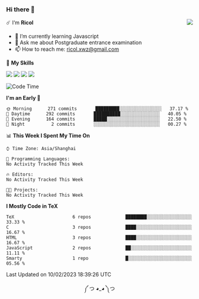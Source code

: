### Hi there 👋

<a href="#">
  <img align="right" src="https://github-readme-stats.vercel.app/api?username=Ricolxwz&count_private=true&show_icons=true&theme=prussian" />
</a>

☄️ I‘m **Ricol**

- 🌱 I’m currently learning Javascript
- 💬 Ask me about Postgraduate entrance examination
- 📫 How to reach me: ricol.xwz@gmail.com

🌟 **My Skills**

![](https://img.shields.io/badge/-Git-000000?style=flat-square&logo=git&logoColor=fff)
![](https://img.shields.io/badge/-C-3e74a2?style=flat-square&logo=C&logoColor=fff)
![](https://img.shields.io/badge/-Python-4fc08d?style=flat-square&logo=python&logoColor=fff)
![](https://img.shields.io/badge/-java-ffa500?style=flat-square&logo=java&logoColor=fff)

<!--START_SECTION:waka-->
![Code Time](http://img.shields.io/badge/Code%20Time-390%20hrs%2022%20mins-blue)

**I'm an Early 🐤** 

```text
🌞 Morning      271 commits       █████████░░░░░░░░░░░░░░░░   37.17 % 
🌆 Daytime      292 commits       ██████████░░░░░░░░░░░░░░░   40.05 % 
🌃 Evening      164 commits       █████░░░░░░░░░░░░░░░░░░░░   22.50 % 
🌙 Night          2 commits       ░░░░░░░░░░░░░░░░░░░░░░░░░   00.27 % 

```


📊 **This Week I Spent My Time On** 

```text
⌚︎ Time Zone: Asia/Shanghai

💬 Programming Languages: 
No Activity Tracked This Week

🔥 Editors: 
No Activity Tracked This Week

🐱‍💻 Projects: 
No Activity Tracked This Week

```

**I Mostly Code in TeX** 

```text
TeX                      6 repos             ████████░░░░░░░░░░░░░░░░░   33.33 % 
C                        3 repos             ████░░░░░░░░░░░░░░░░░░░░░   16.67 % 
HTML                     3 repos             ████░░░░░░░░░░░░░░░░░░░░░   16.67 % 
JavaScript               2 repos             ██░░░░░░░░░░░░░░░░░░░░░░░   11.11 % 
Smarty                   1 repo              █░░░░░░░░░░░░░░░░░░░░░░░░   05.56 % 

```



 Last Updated on 10/02/2023 18:39:26 UTC
<!--END_SECTION:waka-->

<div align="center">
༼ つ ◕_◕ ༽つ
</div>
